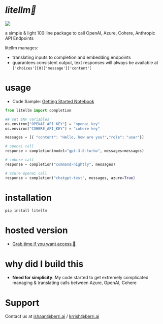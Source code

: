 # *litellm🚅*
[![](https://dcbadge.vercel.app/api/server/wuPM9dRgDw)](https://discord.gg/wuPM9dRgDw)

a simple & light 100 line package to call OpenAI, Azure, Cohere, Anthropic API Endpoints 

litellm manages:
- translating inputs to completion and embedding endpoints
- guarantees consistent output, text responses will always be available at `['choices'][0]['message']['content']`
# usage
* Code Sample: [Getting Started Notebook](https://colab.research.google.com/drive/1gR3pY-JzDZahzpVdbGBtrNGDBmzUNJaJ?usp=sharing)
```python
from litellm import completion

## set ENV variables
os.environ["OPENAI_API_KEY"] = "openai key"
os.environ["COHERE_API_KEY"] = "cohere key"

messages = [{ "content": "Hello, how are you?","role": "user"}]

# openai call
response = completion(model="gpt-3.5-turbo", messages=messages)

# cohere call
response = completion("command-nightly", messages)

# azure openai call
response = completion("chatgpt-test", messages, azure=True)
```

# installation
```
pip install litellm
```

# hosted version
- [Grab time if you want access 👋](https://calendly.com/d/4mp-gd3-k5k/berriai-1-1-onboarding-litellm-hosted-version)

# why did I build this 
- **Need for simplicity**: My code started to get extremely complicated managing & translating calls between Azure, OpenAI, Cohere

# Support
Contact us at ishaan@berri.ai / krrish@berri.ai
